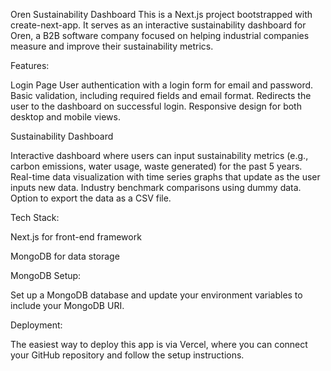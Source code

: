 Oren Sustainability Dashboard
This is a Next.js project bootstrapped with create-next-app. It serves as an interactive sustainability dashboard for Oren, a B2B software company focused on helping industrial companies measure and improve their sustainability metrics.

Features:

Login Page
User authentication with a login form for email and password.
Basic validation, including required fields and email format.
Redirects the user to the dashboard on successful login.
Responsive design for both desktop and mobile views.


Sustainability Dashboard

Interactive dashboard where users can input sustainability metrics (e.g., carbon emissions, water usage, waste generated) for the past 5 years.
Real-time data visualization with time series graphs that update as the user inputs new data.
Industry benchmark comparisons using dummy data.
Option to export the data as a CSV file.


Tech Stack:

Next.js for front-end framework

MongoDB for data storage

MongoDB Setup:

Set up a MongoDB database and update your environment variables to include your MongoDB URI.


Deployment:

The easiest way to deploy this app is via Vercel, where you can connect your GitHub repository and follow the setup instructions.

